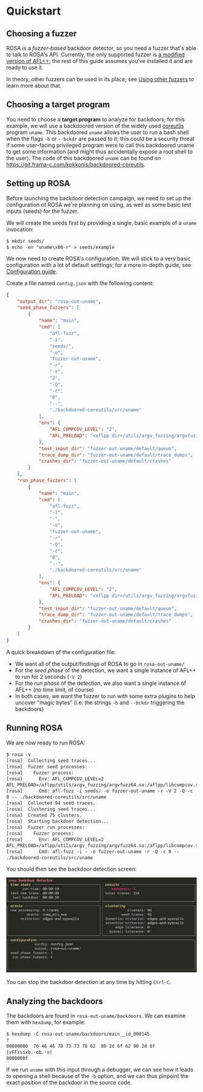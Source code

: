 # Quickstart

## Choosing a fuzzer

ROSA is a _fuzzer-based_ backdoor detector, so you need a fuzzer that's able to talk to ROSA's API.
Currently, the only supported fuzzer is [a modified version of AFL++](
https://git.frama-c.com/kokkonis/aflpp-backdoor-fork); the rest of this guide assumes you've
installed it and are ready to use it.

In theory, other fuzzers can be used in its place; see [Using other
fuzzers](./extensions_fuzzers.md) to learn more about that.


## Choosing a target program

You need to choose a **target program** to analyze for backdoors; for this example, we will use a
backdoored version of the widely used
[coreutils](https://www.gnu.org/software/coreutils/coreutils.html) program `uname`. This backdoored
`uname` allows the user to run a bash shell when the flags `-b` or `--bckdr` are passed to it; this
could be a security threat if some user-facing privileged program were to call this backdoored
uname to get some information (and might thus accidentally expose a root shell to the user). The
code of this backdoored `uname` can be found on
<https://git.frama-c.com/kokkonis/backdoored-coreutils>. 


## Setting up ROSA

Before launching the backdoor detection campaign, we need to set up the configuration of ROSA we're
planning on using, as well as some basic test inputs (seeds) for the fuzzer.

We will create the seeds first by providing a single, basic example of a `uname` invocation:
```console
$ mkdir seeds/
$ echo -en "uname\x00-r" > seeds/example
```

We now need to create ROSA's configuration. We will stick to a very basic configuration with a lot
of default setttings; for a more in-depth guide, see [Configuration
guide](./configuration_guide.md).

Create a file named `config.json` with the following content:
```json
{
    "output_dir": "rosa-out-uname",
    "seed_phase_fuzzers": [
        {
            "name": "main",
            "cmd": [
                "afl-fuzz",
                "-i",
                "seeds/",
                "-o",
                "fuzzer-out-uname",
                "-r",
                "-V",
                "2",
                "-Q",
                "-c",
                "0",
                "--",
                "./backdoored-coreutils/src/uname"
            ],
            "env": {
                "AFL_COMPCOV_LEVEL": "2",
                "AFL_PRELOAD": "<aflpp dir>/utils/argv_fuzzing/argvfuzz64.so:<aflpp dir>/libcompcov.so"
            },
            "test_input_dir": "fuzzer-out-uname/default/queue",
            "trace_dump_dir": "fuzzer-out-uname/default/trace_dumps",
            "crashes_dir": "fuzzer-out-uname/default/crashes"
        }
    ],
    "run_phase_fuzzers": [
        {
            "name": "main",
            "cmd": [
                "afl-fuzz",
                "-i",
                "-",
                "-o",
                "fuzzer-out-uname",
                "-r",
                "-Q",
                "-c",
                "0",
                "--",
                "./backdoored-coreutils/src/uname"
            ],
            "env": {
                "AFL_COMPCOV_LEVEL": "2",
                "AFL_PRELOAD": "<aflpp dir>/utils/argv_fuzzing/argvfuzz64.so:<aflpp dir>/libcompcov.so"
            },
            "test_input_dir": "fuzzer-out-uname/default/queue",
            "trace_dump_dir": "fuzzer-out-uname/default/trace_dumps",
            "crashes_dir": "fuzzer-out-uname/default/crashes"
        }
    ]
}
```

A quick breakdown of the configuration file:
- We want all of the output/findings of ROSA to go in `rosa-out-uname/`
- For the _seed phase_ of the detection, we want a single instance of AFL++ to run for 2 seconds
  (`-V 2`)
- For the _run phase_ of the detection, we also want a single instance of AFL++ (no time limit, of
  course)
- In both cases, we want the fuzzer to run with some extra plugins to help uncover "magic bytes"
  (i.e. the strings `-b` and `--bckdr` triggering the backdoors)

## Running ROSA

We are now ready to run ROSA:
```console
$ rosa -v
[rosa]  Collecting seed traces...
[rosa]  Fuzzer seed processes:
[rosa]    Fuzzer process:
[rosa]      Env: AFL_COMPCOV_LEVEL=2 AFL_PRELOAD=/aflpp/utils/argv_fuzzing/argvfuzz64.so:/aflpp/libcompcov.so
[rosa]      Cmd: afl-fuzz -i seeds/ -o fuzzer-out-uname -r -V 2 -Q -c 0 -- ./backdoored-coreutils/src/uname
[rosa]  Collected 94 seed traces.
[rosa]  Clustering seed traces...
[rosa]  Created 75 clusters.
[rosa]  Starting backdoor detection...
[rosa]  Fuzzer run processes:
[rosa]    Fuzzer process:
[rosa]      Env: AFL_COMPCOV_LEVEL=2 AFL_PRELOAD=/aflpp/utils/argv_fuzzing/argvfuzz64.so:/aflpp/libcompcov.so
[rosa]      Cmd: afl-fuzz -i - -o fuzzer-out-uname -r -Q -c 0 -- ./backdoored-coreutils/src/uname
```

You should then see the backdoor detection screen:

![Alt text](images/rosa_screen.png)

You can stop the backdoor detection at any time by hitting `Ctrl-C`.


## Analyzing the backdoors

The backdoors are found in `rosa-out-uname/backdoors`. We can examine them with `hexdump`, for
example:
```console
$ hexdump -C rosa-out-uname/backdoors/main__id_000145                                                                       ⊤
00000000  76 46 46 78 73 73 78 62  00 2d 6f 62 00 2d 6f     |vFFxssxb.-ob.-o|
0000000f
```

If we run `uname` with this input through a debugger, we can see how it leads to opening a shell
because of the `-b` option, and we can thus pinpoint the exact position of the backdoor in the
source code.
